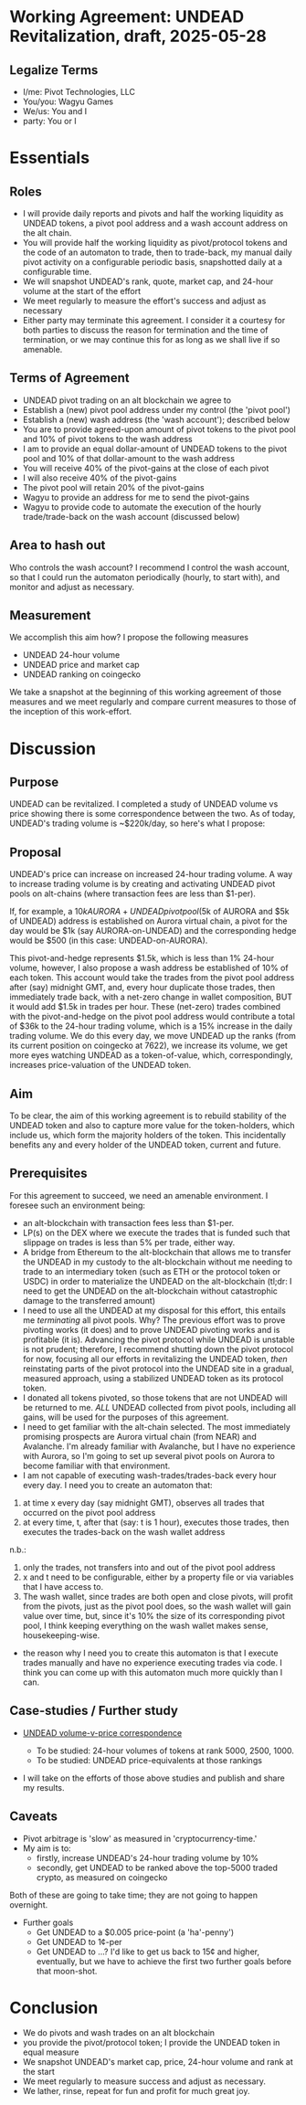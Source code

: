 # Working Agreement: UNDEAD Revitalization, draft, 2025-05-28

## Legalize Terms

* I/me: Pivot Technologies, LLC
* You/you: Wagyu Games
* We/us: You and I
* party: You or I

# Essentials

## Roles

* I will provide daily reports and pivots and half the working liquidity as
UNDEAD tokens, a pivot pool address and a wash account address on the alt chain.
* You will provide half the working liquidity as pivot/protocol tokens and the 
code of an automaton to trade, then to trade-back, my manual daily pivot 
activity on a configurable periodic basis, snapshotted daily at a configurable
time.
* We will snapshot UNDEAD's rank, quote, market cap, and 24-hour volume at the
start of the effort
* We meet regularly to measure the effort's success and adjust as necessary
* Either party may terminate this agreement. I consider it a courtesy for both
parties to discuss the reason for termination and the time of termination, or
we may continue this for as long as we shall live if so amenable.

## Terms of Agreement

* UNDEAD pivot trading on an alt blockchain we agree to
* Establish a (new) pivot pool address under my control (the 'pivot pool')
* Establish a (new) wash address (the 'wash account'); described below
* You are to provide agreed-upon amount of pivot tokens to the pivot pool and
10% of pivot tokens to the wash address
* I am to provide an equal dollar-amount of UNDEAD tokens to the pivot pool and
10% of that dollar-amount to the wash address
* You will receive 40% of the pivot-gains at the close of each pivot
* I will also receive 40% of the pivot-gains
* The pivot pool will retain 20% of the pivot-gains
* Wagyu to provide an address for me to send the pivot-gains
* Wagyu to provide code to automate the execution of the hourly trade/trade-back
on the wash account (discussed below)

## Area to hash out

Who controls the wash account? I recommend I control the wash account, so that 
I could run the automaton periodically (hourly, to start with), and monitor and
adjust as necessary.

## Measurement

We accomplish this aim how? I propose the following measures

* UNDEAD 24-hour volume
* UNDEAD price and market cap
* UNDEAD ranking on coingecko

We take a snapshot at the beginning of this working agreement of those measures
and we meet regularly and compare current measures to those of the inception
of this work-effort.

# Discussion

## Purpose

UNDEAD can be revitalized. I completed a study of UNDEAD volume vs price showing
there is some correspondence between the two. As of today, UNDEAD's trading
volume is ~$220k/day, so here's what I propose:

## Proposal

UNDEAD's price can increase on increased 24-hour trading volume. A way to 
increase trading volume is by creating and activating UNDEAD pivot pools on
alt-chains (where transaction fees are less than $1-per).

If, for example, a $10k AURORA+UNDEAD pivot pool ($5k of AURORA and $5k of 
UNDEAD) address is established on Aurora virtual chain, a pivot for the day 
would be $1k (say AURORA-on-UNDEAD) and the corresponding hedge would be $500
(in this case: UNDEAD-on-AURORA).

This pivot-and-hedge represents $1.5k, which is less than 1% 24-hour volume,
however, I also propose a wash address be established of 10% of each token.
This account would take the trades from the pivot pool address after (say)
midnight GMT, and, every hour duplicate those trades, then immediately trade
back, with a net-zero change in wallet composition, BUT it would add $1.5k
in trades per hour. These (net-zero) trades combined with the pivot-and-hedge
on the pivot pool address would contribute a total of $36k to the 24-hour
trading volume, which is a 15% increase in the daily trading volume. We do this
every day, we move UNDEAD up the ranks (from its current position on coingecko
at 7622), we increase its volume, we get more eyes watching UNDEAD as a 
token-of-value, which, correspondingly, increases price-valuation of the 
UNDEAD token.

## Aim

To be clear, the aim of this working agreement is to rebuild stability of the
UNDEAD token and also to capture more value for the token-holders, which include
us, which form the majority holders of the token. This incidentally benefits
any and every holder of the UNDEAD token, current and future.

## Prerequisites

For this agreement to succeed, we need an amenable environment. I foresee such
an environment being:

* an alt-blockchain with transaction fees less than $1-per.
* LP(s) on the DEX where we execute the trades that is funded such that slippage
on trades is less than 5% per trade, either way.
* A bridge from Ethereum to the alt-blockchain that allows me to transfer the
UNDEAD in my custody to the alt-blockchain without me needing to trade to an
intermediary token (such as ETH or the protocol token or USDC) in order to
materialize the UNDEAD on the alt-blockchain (tl;dr: I need to get the UNDEAD
on the alt-blockchain without catastrophic damage to the transferred amount)
* I need to use all the UNDEAD at my disposal for this effort, this entails me 
*terminating* all pivot pools. Why? The previous effort was to prove pivoting
works (it does) and to prove UNDEAD pivoting works and is profitable (it is).
Advancing the pivot protocol while UNDEAD is unstable is not prudent; therefore,
I recommend shutting down the pivot protocol for now, focusing all our efforts
in revitalizing the UNDEAD token, *then* reinstating parts of the pivot protocol
into the UNDEAD site in a gradual, measured approach, using a stabilized UNDEAD
token as its protocol token.
* I donated all tokens pivoted, so those tokens that are not UNDEAD will be 
returned to me. *ALL* UNDEAD collected from pivot pools, including all gains, 
will be used for the purposes of this agreement.
* I need to get familiar with the alt-chain selected. The most immediately
promising prospects are Aurora virtual chain (from NEAR) and Avalanche. I'm 
already familiar with Avalanche, but I have no experience with Aurora, so I'm
going to set up several pivot pools on Aurora to become familiar with that
environment.
* I am not capable of executing wash-trades/trades-back every hour every day.
I need you to create an automaton that:

1. at time x every day (say midnight GMT), observes all trades that occurred
on the pivot pool address
2. at every time, t,  after that (say: t is 1 hour), executes those trades, 
then executes the trades-back on the wash wallet address

n.b.: 

1. only the trades, not transfers into and out of the pivot pool address
2. x and t need to be configurable, either by a property file or via variables
that I have access to.
3. The wash wallet, since trades are both open and close pivots, will profit
from the pivots, just as the pivot pool does, so the wash wallet will gain
value over time, but, since it's 10% the size of its corresponding pivot pool,
I think keeping everything on the wash wallet makes sense, housekeeping-wise.

* the reason why I need you to create this automaton is that I execute trades
manually and have no experience executing trades via code. I think you can
come up with this automaton much more quickly than I can.

## Case-studies / Further study

* [UNDEAD volume-v-price correspondence](/articles/undead-price-v-volume-study.md)
  * To be studied: 24-hour volumes of tokens at rank 5000, 2500, 1000.
  * To be studied: UNDEAD price-equivalents at those rankings

* I will take on the efforts of those above studies and publish and share my
results.

## Caveats

* Pivot arbitrage is 'slow' as measured in 'cryptocurrency-time.'
* My aim is to:
  * firstly, increase UNDEAD's 24-hour trading volume by 10%
  * secondly, get UNDEAD to be ranked above the top-5000 traded crypto, as
measured on coingecko

Both of these are going to take time; they are not going to happen overnight.

* Further goals
  * Get UNDEAD to a $0.005 price-point (a 'ha'-penny')
  * Get UNDEAD to 1¢-per
  * Get UNDEAD to ...? I'd like to get us back to 15¢ and higher, eventually,
but we have to achieve the first two further goals before that moon-shot.

# Conclusion

* We do pivots and wash trades on an alt blockchain
* you provide the pivot/protocol token; I provide the UNDEAD token in equal
measure
* We snapshot UNDEAD's market cap, price, 24-hour volume and rank at the start
* We meet regularly to measure success and adjust as necessary.
* We lather, rinse, repeat for fun and profit for much great joy.

